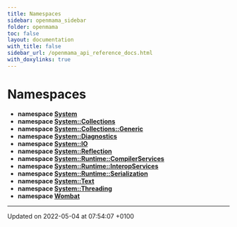 ```yaml
---
title: Namespaces
sidebar: openmama_sidebar
folder: openmama
toc: false
layout: documentation
with_title: false
sidebar_url: /openmama_api_reference_docs.html
with_doxylinks: true
---
```


# Namespaces




* **namespace [System](namespaceSystem.html)** 
* **namespace [System::Collections](namespaceSystem_1_1Collections.html)** 
* **namespace [System::Collections::Generic](namespaceSystem_1_1Collections_1_1Generic.html)** 
* **namespace [System::Diagnostics](namespaceSystem_1_1Diagnostics.html)** 
* **namespace [System::IO](namespaceSystem_1_1IO.html)** 
* **namespace [System::Reflection](namespaceSystem_1_1Reflection.html)** 
* **namespace [System::Runtime::CompilerServices](namespaceSystem_1_1Runtime_1_1CompilerServices.html)** 
* **namespace [System::Runtime::InteropServices](namespaceSystem_1_1Runtime_1_1InteropServices.html)** 
* **namespace [System::Runtime::Serialization](namespaceSystem_1_1Runtime_1_1Serialization.html)** 
* **namespace [System::Text](namespaceSystem_1_1Text.html)** 
* **namespace [System::Threading](namespaceSystem_1_1Threading.html)** 
* **namespace [Wombat](namespaceWombat.html)** 



-------------------------------

Updated on 2022-05-04 at 07:54:07 +0100
